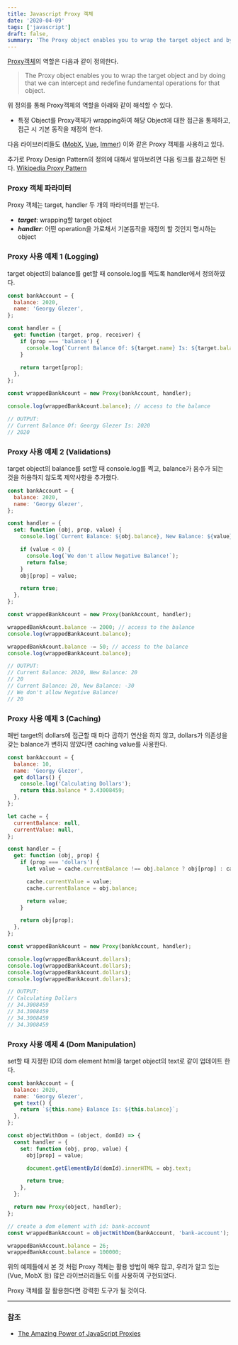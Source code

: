 ```yaml
---
title: Javascript Proxy 객체
date: '2020-04-09'
tags: ['javascript']
draft: false,
summary: 'The Proxy object enables you to wrap the target object and by doing that we can intercept and redefine fundamental operations for that object.'
---
```


[Proxy객체](https://developer.mozilla.org/en-US/docs/Web/JavaScript/Reference/Global_Objects/Proxy)의 역할은 다음과 같이 정의한다.

> The Proxy object enables you to wrap the target object and by doing that we can intercept and redefine fundamental operations for that object.

위 정의를 통해 Proxy객체의 역할을 아래와 같이 해석할 수 있다.

- 특정 Object를 Proxy객체가 wrapping하여 해당 Object에 대한 접근을 통제하고, 접근 시 기본 동작을 재정의 한다.

다음 라이브러리들도 ([MobX](https://github.com/mobxjs/mobx), [Vue](https://github.com/vuejs/vue), [Immer](https://github.com/immerjs/immer)) 이와 같은 Proxy 객체를 사용하고 있다.

추가로 Proxy Design Pattern의 정의에 대해서 알아보려면 다음 링크를 참고하면 된다. [Wikipedia Proxy Pattern](https://en.wikipedia.org/wiki/Proxy_pattern)

### Proxy 객체 파라미터

Proxy 객체는 target, handler 두 개의 파라미터를 받는다.

- **_target_**: wrapping할 target object
- **_handler_**: 어떤 operation을 가로채서 기본동작을 재정의 할 것인지 명시하는 object

### Proxy 사용 예제 1 (Logging)

target object의 balance를 get할 때 console.log를 찍도록 handler에서 정의하였다.

```js
const bankAccount = {
  balance: 2020,
  name: 'Georgy Glezer',
};

const handler = {
  get: function (target, prop, receiver) {
    if (prop === 'balance') {
      console.log(`Current Balance Of: ${target.name} Is: ${target.balance} `);
    }

    return target[prop];
  },
};

const wrappedBankAcount = new Proxy(bankAccount, handler);

console.log(wrappedBankAcount.balance); // access to the balance

// OUTPUT:
// Current Balance Of: Georgy Glezer Is: 2020
// 2020
```

### Proxy 사용 예제 2 (Validations)

target object의 balance를 set할 때 console.log를 찍고, balance가 음수가 되는 것을 허용하지 않도록 제약사항을 추가했다.

```js
const bankAccount = {
  balance: 2020,
  name: 'Georgy Glezer',
};

const handler = {
  set: function (obj, prop, value) {
    console.log(`Current Balance: ${obj.balance}, New Balance: ${value}`);

    if (value < 0) {
      console.log(`We don't allow Negative Balance!`);
      return false;
    }
    obj[prop] = value;

    return true;
  },
};

const wrappedBankAcount = new Proxy(bankAccount, handler);

wrappedBankAcount.balance -= 2000; // access to the balance
console.log(wrappedBankAcount.balance);

wrappedBankAcount.balance -= 50; // access to the balance
console.log(wrappedBankAcount.balance);

// OUTPUT:
// Current Balance: 2020, New Balance: 20
// 20
// Current Balance: 20, New Balance: -30
// We don't allow Negative Balance!
// 20
```

### Proxy 사용 예제 3 (Caching)

매번 target의 dollars에 접근할 때 마다 곱하기 연산을 하지 않고, dollars가 의존성을 갖는 balance가 변하지 않았다면 caching value를 사용한다.

```js
const bankAccount = {
  balance: 10,
  name: 'Georgy Glezer',
  get dollars() {
    console.log('Calculating Dollars');
    return this.balance * 3.43008459;
  },
};

let cache = {
  currentBalance: null,
  currentValue: null,
};

const handler = {
  get: function (obj, prop) {
    if (prop === 'dollars') {
      let value = cache.currentBalance !== obj.balance ? obj[prop] : cache.currentValue;

      cache.currentValue = value;
      cache.currentBalance = obj.balance;

      return value;
    }

    return obj[prop];
  },
};

const wrappedBankAcount = new Proxy(bankAccount, handler);

console.log(wrappedBankAcount.dollars);
console.log(wrappedBankAcount.dollars);
console.log(wrappedBankAcount.dollars);
console.log(wrappedBankAcount.dollars);

// OUTPUT:
// Calculating Dollars
// 34.3008459
// 34.3008459
// 34.3008459
// 34.3008459
```

### Proxy 사용 예제 4 (Dom Manipulation)

set할 때 지정한 ID의 dom element html을 target object의 text로 같이 업데이트 한다.

```js
const bankAccount = {
  balance: 2020,
  name: 'Georgy Glezer',
  get text() {
    return `${this.name} Balance Is: ${this.balance}`;
  },
};

const objectWithDom = (object, domId) => {
  const handler = {
    set: function (obj, prop, value) {
      obj[prop] = value;

      document.getElementById(domId).innerHTML = obj.text;

      return true;
    },
  };

  return new Proxy(object, handler);
};

// create a dom element with id: bank-account
const wrappedBankAccount = objectWithDom(bankAccount, 'bank-account');

wrappedBankAccount.balance = 26;
wrappedBankAccount.balance = 100000;
```

위의 예제들에서 본 것 처럼 Proxy 객체는 활용 방법이 매우 많고, 우리가 알고 있는 (Vue, MobX 등) 많은 라이브러리들도 이를 사용하여 구현되었다.

Proxy 객체를 잘 활용한다면 강력한 도구가 될 것이다.

---

### 참조

- [The Amazing Power of JavaScript Proxies](https://levelup.gitconnected.com/the-amazing-power-of-javascript-proxies-aa27c6d06bcb)
